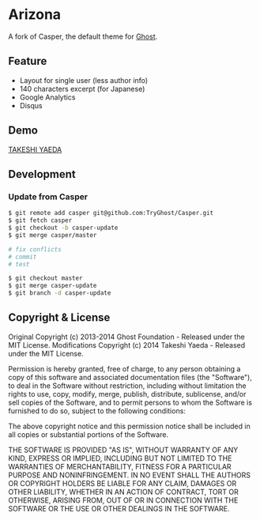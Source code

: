 # Arizona

A fork of Casper, the default theme for [Ghost](http://github.com/tryghost/ghost/).


## Feature
- Layout for single user (less author info)
- 140 characters excerpt (for Japanese)
- Google Analytics
- Disqus


## Demo
[TAKESHI YAEDA](http://blog.kazeor.net/)


## Development

### Update from Casper
```sh
$ git remote add casper git@github.com:TryGhost/Casper.git
$ git fetch casper
$ git checkout -b casper-update
$ git merge casper/master

# fix conflicts
# commit
# test

$ git checkout master
$ git merge casper-update
$ git branch -d casper-update
```

## Copyright & License

Original Copyright (c) 2013-2014 Ghost Foundation - Released under the MIT License.
Modifications Copyright (c) 2014 Takeshi Yaeda - Released under the MIT License.

Permission is hereby granted, free of charge, to any person obtaining a copy of this software and associated documentation files (the "Software"), to deal in the Software without restriction, including without limitation the rights to use, copy, modify, merge, publish, distribute, sublicense, and/or sell copies of the Software, and to permit persons to whom the Software is furnished to do so, subject to the following conditions:

The above copyright notice and this permission notice shall be included in all copies or substantial portions of the Software.

THE SOFTWARE IS PROVIDED "AS IS", WITHOUT WARRANTY OF ANY KIND, EXPRESS OR IMPLIED, INCLUDING BUT NOT LIMITED TO THE WARRANTIES OF MERCHANTABILITY, FITNESS FOR A PARTICULAR PURPOSE AND
NONINFRINGEMENT. IN NO EVENT SHALL THE AUTHORS OR COPYRIGHT HOLDERS BE LIABLE FOR ANY CLAIM, DAMAGES OR OTHER LIABILITY, WHETHER IN AN ACTION OF CONTRACT, TORT OR OTHERWISE, ARISING FROM, OUT OF OR IN CONNECTION WITH THE SOFTWARE OR THE USE OR OTHER DEALINGS IN THE SOFTWARE.
